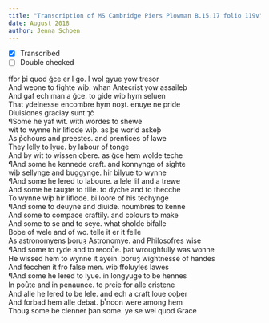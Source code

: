 ```yaml
---
title: "Transcription of MS Cambridge Piers Plowman B.15.17 folio 119v"
date: August 2018
author: Jenna Schoen
---
```

- [x] Transcribed
- [ ] Double checked

ffor þi quod g̃ce er I go. I wol gyue yow tresor  
And wepne to fighte wiþ. whan Antecrist yow assaileþ  
And gaf ech man a g̃ce. to gide wiþ hym seluen  
That ydelnesse encombre hym noȝt. enuye ne pride  
Diuisiones graciaɏ sunt ⁊c̉  
¶Some he yaf wit. with wordes to shewe  
wit to wynne hir liflode wiþ. as þe world askeþ  
As p̉chours and preestes. and prentices of lawe  
They lelly to lyue. by labour of tonge  
And by wit to wissen oþere. as g̃ce hem wolde teche  
¶And some he kennede craft. and konnynge of sighte  
wiþ sellynge and buggynge. hir bilyue to wynne  
¶And some he lered to laboure. a lele lif and a trewe  
And some he tauȝte to tilie. to dyche and to thecche  
To wynne wiþ hir liflode. bi loore of his techynge   
¶And some to deuyne and diuide. noumbres to kenne  
And some to compace craftily. and colours to make  
And some to se and to seye. what sholde bifalle  
Boþe of wele and of wo. telle it er it felle  
As astronomyens þoruȝ Astronomye. and Philosofres wise  
¶And some to ryde and to recou̔e. þat wroughfully was wonne  
He wissed hem to wynne it ayein. þoruȝ wightnesse of handes  
And fecchen it fro false men. wiþ ffoluyles lawes  
¶And some he lered to lyue. in longyuge to be hennes  
In pou̔te and in penaunce. to preie for alle cristene  
And alle he lered to be lele. and ech a craft loue ooþer  
And forbad hem alle debat. þͭ noon were among hem  
Thouȝ some be clenner þan some. ye se wel quod Grace  
